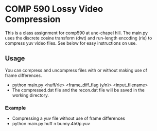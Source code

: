 # COMP 590 Lossy Video Compression

This is a class assignment for comp590 at unc-chapel hill. The main.py uses the discrete cosine transform (dwt) and run-length encoding (rle) to compress yuv video files. See below for easy instructions on use.

## Usage
You can compress and uncompress files with or without making use of frame differences.
* python main.py <huff/rle> <frame_diff_flag (y/n)> <input_filename>
* The compressed.dat file and the recon.dat file will be saved in the working directory.

### Example
* Compressing a yuv file without use of frame differences
* python main.py huff n bunny.450p.yuv
